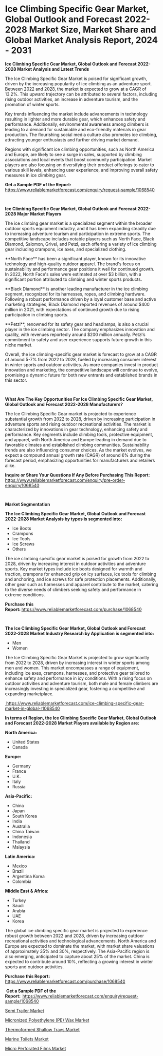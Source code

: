 <p><h1>Ice Climbing Specific Gear Market, Global Outlook and Forecast 2022-2028 Market Size, Market Share and Global Market Analysis Report, 2024 - 2031</h1></p><p><strong>Ice Climbing Specific Gear Market, Global Outlook and Forecast 2022-2028 Market Analysis and Latest Trends</strong></p>
<p><p>The Ice Climbing Specific Gear Market is poised for significant growth, driven by the increasing popularity of ice climbing as an adventure sport. Between 2022 and 2028, the market is expected to grow at a CAGR of 13.2%. This upward trajectory can be attributed to several factors, including rising outdoor activities, an increase in adventure tourism, and the promotion of winter sports.</p><p>Key trends influencing the market include advancements in technology resulting in lighter and more durable gear, which enhances safety and performance. Additionally, environmental awareness among climbers is leading to a demand for sustainable and eco-friendly materials in gear production. The flourishing social media culture also promotes ice climbing, attracting younger enthusiasts and further driving market demand.</p><p>Regions with significant ice climbing opportunities, such as North America and Europe, are likely to see a surge in sales, supported by climbing associations and local events that boost community participation. Market players are also focusing on diversifying their product offerings to cater to various skill levels, enhancing user experience, and improving overall safety measures in ice climbing gear.</p></p>
<p><strong>Get a Sample PDF of the Report:&nbsp;</strong> <a href="https://www.reliablemarketforecast.com/enquiry/request-sample/1068540?utm_campaign=1169&utm_medium=2&utm_source=Github&utm_content=ia&utm_term=03122024&utm_id=ice-climbing-specific-gear-market-global-outlook-and-forecast-2022-2028">https://www.reliablemarketforecast.com/enquiry/request-sample/1068540</a></p>
<p>&nbsp;</p>
<p><strong>Ice Climbing Specific Gear Market, Global Outlook and Forecast 2022-2028 Major Market Players</strong></p>
<p><p>The ice climbing gear market is a specialized segment within the broader outdoor sports equipment industry, and it has been expanding steadily due to increasing adventure tourism and participation in extreme sports. The competitive landscape includes notable players such as North Face, Black Diamond, Salomon, Grivel, and Petzl, each offering a variety of ice climbing gear including crampons, ice axes, and specialized clothing.</p><p>**North Face** has been a significant player, known for its innovative technology and high-quality outdoor apparel. The brand's focus on sustainability and performance gear positions it well for continued growth. In 2022, North Face's sales were estimated at over $3 billion, with a significant portion attributed to climbing and winter sports products.</p><p>**Black Diamond** is another leading manufacturer in the ice climbing segment, recognized for its harnesses, ropes, and climbing hardware. Following a robust performance driven by a loyal customer base and active marketing strategies, Black Diamond reported revenues of around $400 million in 2021, with expectations of continued growth due to rising participation in climbing sports.</p><p>**Petzl**, renowned for its safety gear and headlamps, is also a crucial player in the ice climbing sector. The company emphasizes innovation and quality, with revenues reportedly around $200 million annually. Petzl’s commitment to safety and user experience supports future growth in this niche market.</p><p>Overall, the ice climbing-specific gear market is forecast to grow at a CAGR of around 5-7% from 2022 to 2028, fueled by increasing consumer interest in winter sports and outdoor activities. As more companies invest in product innovation and marketing, the competitive landscape will continue to evolve, promising a dynamic future for both new entrants and established brands in this sector.</p></p>
<p>&nbsp;</p>
<p><strong>What Are The Key Opportunities For Ice Climbing Specific Gear Market, Global Outlook and Forecast 2022-2028 Manufacturers?</strong></p>
<p><p>The Ice Climbing Specific Gear market is projected to experience substantial growth from 2022 to 2028, driven by increasing participation in adventure sports and rising outdoor recreational activities. The market is characterized by innovations in gear technology, enhancing safety and performance. Key segments include climbing tools, protective equipment, and apparel, with North America and Europe leading in demand due to favorable climates and established climbing communities. Sustainability trends are also influencing consumer choices. As the market evolves, we expect a compound annual growth rate (CAGR) of around 6% during the forecast period, emphasizing opportunities for manufacturers and retailers alike.</p></p>
<p><strong>Inquire or Share Your Questions If Any Before Purchasing This Report:</strong> <a href="https://www.reliablemarketforecast.com/enquiry/pre-order-enquiry/1068540?utm_campaign=1169&utm_medium=2&utm_source=Github&utm_content=ia&utm_term=03122024&utm_id=ice-climbing-specific-gear-market-global-outlook-and-forecast-2022-2028">https://www.reliablemarketforecast.com/enquiry/pre-order-enquiry/1068540</a></p>
<p>&nbsp;</p>
<p><strong>Market Segmentation</strong></p>
<p><strong>The Ice Climbing Specific Gear Market, Global Outlook and Forecast 2022-2028 Market Analysis by types is segmented into:</strong></p>
<p><ul><li>Ice Boots</li><li>Crampons</li><li>Ice Tools</li><li>Ice Screws</li><li>Others</li></ul></p>
<p><p>The ice climbing specific gear market is poised for growth from 2022 to 2028, driven by increasing interest in outdoor activities and adventure sports. Key market types include ice boots designed for warmth and traction, crampons for enhanced grip on icy surfaces, ice tools for climbing and anchoring, and ice screws for safe protection placements. Additionally, other gear such as harnesses and apparel contribute to the market, catering to the diverse needs of climbers seeking safety and performance in extreme conditions.</p></p>
<p><strong>Purchase this Report:&nbsp;</strong><a href="https://www.reliablemarketforecast.com/purchase/1068540?utm_campaign=1169&utm_medium=2&utm_source=Github&utm_content=ia&utm_term=03122024&utm_id=ice-climbing-specific-gear-market-global-outlook-and-forecast-2022-2028">https://www.reliablemarketforecast.com/purchase/1068540</a></p>
<p>&nbsp;</p>
<p><strong>The Ice Climbing Specific Gear Market, Global Outlook and Forecast 2022-2028 Market Industry Research by Application is segmented into:</strong></p>
<p><ul><li>Men</li><li>Women</li></ul></p>
<p><p>The Ice Climbing Specific Gear Market is projected to grow significantly from 2022 to 2028, driven by increasing interest in winter sports among men and women. This market encompasses a range of equipment, including ice axes, crampons, harnesses, and protective gear tailored to enhance safety and performance in icy conditions. With a rising focus on outdoor activities and adventure tourism, both male and female climbers are increasingly investing in specialized gear, fostering a competitive and expanding marketplace.</p></p>
<p><a href="https://www.reliablemarketforecast.com/ice-climbing-specific-gear-market-in-global-r1068540?utm_campaign=1169&utm_medium=2&utm_source=Github&utm_content=ia&utm_term=03122024&utm_id=ice-climbing-specific-gear-market-global-outlook-and-forecast-2022-2028">&nbsp;https://www.reliablemarketforecast.com/ice-climbing-specific-gear-market-in-global-r1068540</a></p>
<p><strong>In terms of Region, the Ice Climbing Specific Gear Market, Global Outlook and Forecast 2022-2028 Market Players available by Region are:</strong></p>
<p>
    <p> <strong> North America: </strong>
        <ul>
            <li>United States</li>
            <li>Canada</li>
        </ul>
        </p> 
    <p> <strong> Europe: </strong>
        <ul>
            <li>Germany</li>
            <li>France</li>
            <li>U.K.</li>
            <li>Italy</li>
            <li>Russia</li>
        </ul>
        </p> 
    <p> <strong> Asia-Pacific: </strong>
        <ul>
            <li>China</li>
            <li>Japan</li>
            <li>South Korea</li>
            <li>India</li>
            <li>Australia</li>
            <li>China Taiwan</li>
            <li>Indonesia</li>
            <li>Thailand</li>
            <li>Malaysia</li>
        </ul>
        </p> 
    <p> <strong> Latin America: </strong>
        <ul>
            <li>Mexico</li>
            <li>Brazil</li>
            <li>Argentina Korea</li>
            <li>Colombia</li>
        </ul>
        </p> 
    <p> <strong> Middle East & Africa: </strong>
        <ul>
            <li>Turkey</li>
            <li>Saudi</li>
            <li>Arabia</li>
            <li>UAE</li>
            <li>Korea</li>
        </ul>
    </p>
    </p>
<p><p>The global ice climbing specific gear market is projected to experience robust growth between 2022 and 2028, driven by increasing outdoor recreational activities and technological advancements. North America and Europe are expected to dominate the market, with market share valuations of approximately 35% and 30%, respectively. The Asia-Pacific region is also emerging, anticipated to capture about 25% of the market. China is expected to contribute around 10%, reflecting a growing interest in winter sports and outdoor activities.</p></p>
<p><strong>Purchase this Report: </strong><a href="https://www.reliablemarketforecast.com/purchase/1068540?utm_campaign=1169&utm_medium=2&utm_source=Github&utm_content=ia&utm_term=03122024&utm_id=ice-climbing-specific-gear-market-global-outlook-and-forecast-2022-2028">https://www.reliablemarketforecast.com/purchase/1068540</a></p>
<p>&nbsp;<strong>Get a Sample PDF of the Report:&nbsp;&nbsp;</strong><a href="https://www.reliablemarketforecast.com/enquiry/request-sample/1068540?utm_campaign=1169&utm_medium=2&utm_source=Github&utm_content=ia&utm_term=03122024&utm_id=ice-climbing-specific-gear-market-global-outlook-and-forecast-2022-2028">https://www.reliablemarketforecast.com/enquiry/request-sample/1068540</a></p>
<p><strong></strong></p>
<p><p><a href="https://www.linkedin.com/pulse/global-semi-trailer-market-sector2024-2031-metrics-strategic-bmxje?utm_campaign=1169&utm_medium=2&utm_source=Github&utm_content=ia&utm_term=03122024&utm_id=ice-climbing-specific-gear-market-global-outlook-and-forecast-2022-2028">Semi Trailer Market</a></p><p><a href="https://issuu.com/reportprime-2/docs/micronized-polyethylene-pe-wax-market-size-2030.pp?utm_campaign=1169&utm_medium=2&utm_source=Github&utm_content=ia&utm_term=03122024&utm_id=ice-climbing-specific-gear-market-global-outlook-and-forecast-2022-2028">Micronized Polyethylene (PE) Wax Market</a></p><p><a href="https://www.linkedin.com/pulse/decoding-thermoformed-shallow-trays-industry-dynamics-strategic-kvp2e?utm_campaign=1169&utm_medium=2&utm_source=Github&utm_content=ia&utm_term=03122024&utm_id=ice-climbing-specific-gear-market-global-outlook-and-forecast-2022-2028">Thermoformed Shallow Trays Market</a></p><p><a href="https://issuu.com/reportprime-2/docs/marine-toilets-market-size-2030.pptx?utm_campaign=1169&utm_medium=2&utm_source=Github&utm_content=ia&utm_term=03122024&utm_id=ice-climbing-specific-gear-market-global-outlook-and-forecast-2022-2028">Marine Toilets Market</a></p><p><a href="https://www.linkedin.com/pulse/micro-perforated-films-market2024-2031-industry-insights-w5zhe?utm_campaign=1169&utm_medium=2&utm_source=Github&utm_content=ia&utm_term=03122024&utm_id=ice-climbing-specific-gear-market-global-outlook-and-forecast-2022-2028">Micro Perforated Films Market</a></p></p>